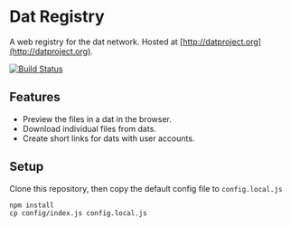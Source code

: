 # Dat Registry

A web registry for the dat network. Hosted at [http://datproject.org](http://datproject.org).

[![Build Status](https://travis-ci.org/datproject/datproject.org.svg?branch=master)](https://travis-ci.org/datproject/datproject.org)

## Features

* Preview the files in a dat in the browser.
* Download individual files from dats.
* Create short links for dats with user accounts.

## Setup

Clone this repository, then copy the default config file to `config.local.js`

```
npm install
cp config/index.js config.local.js
```
